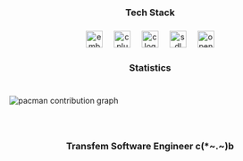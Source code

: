 <h3 align="center">Tech Stack</h3>

###

<div align="center">
  <img src="https://cdn.jsdelivr.net/gh/devicons/devicon/icons/embeddedc/embeddedc-original.svg" height="30" alt="embeddedc logo"  />
  <img width="12" />
  <img src="https://cdn.jsdelivr.net/gh/devicons/devicon/icons/cplusplus/cplusplus-original.svg" height="30" alt="cplusplus logo"  />
  <img width="12" />
  <img src="https://cdn.jsdelivr.net/gh/devicons/devicon/icons/c/c-original.svg" height="30" alt="c logo"  />
  <img width="12" />
  <img src="https://cdn.jsdelivr.net/gh/devicons/devicon/icons/sdl/sdl-original.svg" height="30" alt="sdl logo"  />
  <img width="12" />
  <img src="https://cdn.jsdelivr.net/gh/devicons/devicon/icons/opengl/opengl-original.svg" height="30" alt="opengl logo"  />
</div>

###

<h3 align="center">Statistics</h3>

###

<br clear="both">

<picture>
  <source media="(prefers-color-scheme: dark)" srcset="https://raw.githubusercontent.com/GITSN00ZE/GITSN00ZE/output/pacman-contribution-graph-dark.svg">
  <source media="(prefers-color-scheme: light)" srcset="https://raw.githubusercontent.com/GITSN00ZE/GITSN00ZE/output/pacman-contribution-graph.svg">
  <img alt="pacman contribution graph" src="https://raw.githubusercontent.com/GITSN00ZE/GITSN00ZE/output/pacman-contribution-graph.svg">
</picture>

###

<br clear="both">

<h3 align="center">Transfem Software Engineer c(*~.~)b</h3>

###
